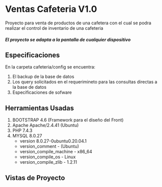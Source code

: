 # Ventas Cafeteria V1.0
Proyecto para venta de productos de una cafetera con el cual se podra realizar el control de inventario de una cafeteria

##### El proyecto se adapta a la pantalla de cualquier dispositivo

## Especificaciones
En la carpeta cafeteria/config se encuentra:
1. El backup de la base de datos
2. Los query solicitados en el requerimineto para las consultas directas a la base de datos
3. Especificaciones de sofware

## Herramientas Usadas
1. BOOTSTRAP 4.6 (Framework para el diseño del Front)
2. Apache Apache/2.4.41 (Ubuntu)
3. PHP 7.4.3
4. MYSQL 8.0.27
    * version 8.0.27-0ubuntu0.20.04.1
    * version_comment - (Ubuntu)               
    * version_compile_machine - x86_64                 
    * version_compile_os - Linux                  
    * version_compile_zlib - 1.2.11      

## Vistas de Proyecto           







